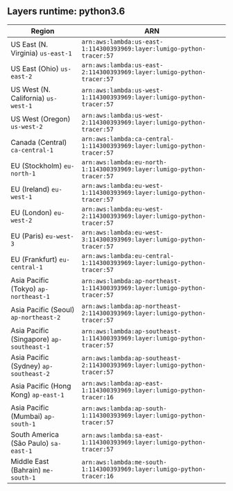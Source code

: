 Layers runtime: python3.6
----
| Region | ARN |
| --- | --- |
|US East (N. Virginia)  `us-east-1`|`arn:aws:lambda:us-east-1:114300393969:layer:lumigo-python-tracer:57`|
|US East (Ohio)  `us-east-2`|`arn:aws:lambda:us-east-2:114300393969:layer:lumigo-python-tracer:57`|
|US West (N. California)  `us-west-1`|`arn:aws:lambda:us-west-1:114300393969:layer:lumigo-python-tracer:57`|
|US West (Oregon)  `us-west-2`|`arn:aws:lambda:us-west-2:114300393969:layer:lumigo-python-tracer:57`|
|Canada (Central)  `ca-central-1`|`arn:aws:lambda:ca-central-1:114300393969:layer:lumigo-python-tracer:57`|
|EU (Stockholm)  `eu-north-1`|`arn:aws:lambda:eu-north-1:114300393969:layer:lumigo-python-tracer:57`|
|EU (Ireland)  `eu-west-1`|`arn:aws:lambda:eu-west-1:114300393969:layer:lumigo-python-tracer:57`|
|EU (London)  `eu-west-2`|`arn:aws:lambda:eu-west-2:114300393969:layer:lumigo-python-tracer:57`|
|EU (Paris)  `eu-west-3`|`arn:aws:lambda:eu-west-3:114300393969:layer:lumigo-python-tracer:57`|
|EU (Frankfurt)  `eu-central-1`|`arn:aws:lambda:eu-central-1:114300393969:layer:lumigo-python-tracer:57`|
|Asia Pacific (Tokyo)  `ap-northeast-1`|`arn:aws:lambda:ap-northeast-1:114300393969:layer:lumigo-python-tracer:57`|
|Asia Pacific (Seoul)  `ap-northeast-2`|`arn:aws:lambda:ap-northeast-2:114300393969:layer:lumigo-python-tracer:57`|
|Asia Pacific (Singapore)  `ap-southeast-1`|`arn:aws:lambda:ap-southeast-1:114300393969:layer:lumigo-python-tracer:57`|
|Asia Pacific (Sydney)  `ap-southeast-2`|`arn:aws:lambda:ap-southeast-2:114300393969:layer:lumigo-python-tracer:57`|
|Asia Pacific (Hong Kong)  `ap-east-1`|`arn:aws:lambda:ap-east-1:114300393969:layer:lumigo-python-tracer:16`|
|Asia Pacific (Mumbai)  `ap-south-1`|`arn:aws:lambda:ap-south-1:114300393969:layer:lumigo-python-tracer:57`|
|South America (São Paulo)  `sa-east-1`|`arn:aws:lambda:sa-east-1:114300393969:layer:lumigo-python-tracer:57`|
|Middle East (Bahrain)  `me-south-1`|`arn:aws:lambda:me-south-1:114300393969:layer:lumigo-python-tracer:16`|

